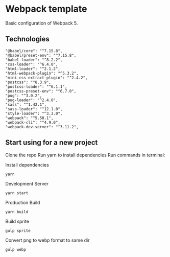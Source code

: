 # Webpack template
Basic configuration of Webpack 5.

## Technologies
    "@babel/core": "^7.15.8",
    "@babel/preset-env": "^7.15.8",
    "babel-loader": "^8.2.2",
    "css-loader": "^6.4.0",
    "html-loader": "^2.1.2",
    "html-webpack-plugin": "^5.3.2",
    "mini-css-extract-plugin": "^2.4.2",
    "postcss": "^8.3.9",
    "postcss-loader": "^6.1.1",
    "postcss-preset-env": "^6.7.0",
    "pug": "^3.0.2",
    "pug-loader": "^2.4.0",
    "sass": "^1.42.1",
    "sass-loader": "^12.1.0",
    "style-loader": "^3.3.0",
    "webpack": "^5.58.1",
    "webpack-cli": "^4.9.0",
    "webpack-dev-server": "^3.11.2",

## Start using for a new project
Clone the repo
Run yarn to install dependencies
Run commands in terminal:

Install dependencies
```
yarn
```
Development Server
```
yarn start
```
Production Build
```
yarn build
```
Build sprite
```
gulp sprite
```

Convert png to webp format to same dir
```
gulp webp
```
